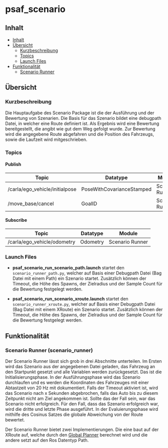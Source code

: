 # psaf_scenario

## Inhalt

* [Inhalt](#inhalt)
* [Übersicht](#bersicht)
    * [Kurzbeschreibung](#kurzbeschreibung)
    * [Topics](#topics)
    * [Launch Files](#launch-files)
* [Funktionalität](#funktionalitt)
    * [Scenario Runner](#psaf_scenario)

## Übersicht

### Kurzbeschreibung
Die Hauptaufgabe des Scenario Package ist die der Ausführung und der Bewertung von Szenarien. Die Basis für das Szenario 
bildet eine debugpath Datei, in welcher eine Route definiert ist. 
Als Ergebnis wird eine Bewertung bereitgestellt, die angibt wie gut dem Weg gefolgt wurde. Zur Bewertung wird die 
angegebene Route abgefahren und die Position des Fahrzeugs, sowie die Laufzeit wird mitgeschrieben.  
### Topics
#### Publish
| Topic | Datatype | Module|
| ----------- | ----------- |----------- |
| /carla/ego_vehicle/initialpose | PoseWithCovarianceStamped |Scenario Runner |
| /move_base/cancel | GoalID |Scenario Runner |
#### Subscribe
| Topic | Datatype | Module|
| ----------- | ----------- |----------- |
| /carla/ego_vehicle/odometry | Odometry |Scenario Runner |
### Launch Files
- **psaf_scenario_run_scenario_path.launch** startet den ```scenario_runner_path.py```, welcher auf Basis einer 
  Debugpath Datei (Bag Datei mit einem Path) ein Szenario startet. Zusätzlich können der Timeout, die Höhe des Spawns, 
  der Zielradius und der Sample Count für die Bewertung festgelegt werden.

- **psaf_scenario_run_scenario_xroute.launch** startet den ```scenario_runner_xroute.py```, welcher auf Basis einer 
  Debugpath Datei (Bag Datei mit einem XRoute) ein Szenario startet. Zusätzlich können der Timeout, die Höhe des Spawns, 
  der Zielradius und der Sample Count für die Bewertung festgelegt werden.

## Funktionalität
### Scenario Runner (scenario_runner)
Der Scenario Runner lässt sich grob in drei Abschnitte unterteilen. Im Ersten wird das Szenario aus der angegebenen Datei 
geladen, das Fahrzeug an den Startpunkt gesetzt und alle Variablen werden zurückgesetzt. Das ist die Initialisierungsphase.
In der Ausführungsphase wird das Szenario durchlaufen und es werden die Koordinaten des Fahrzeuges mit einer Abtastzeit von 20 Hz
mit dokumentiert. Falls der Timeout aktiviert ist, wird das Scenario nach x Sekunden abgebrochen, falls das Auto bis zu diesem 
Zeitpunkt nicht am Ziel angekommen ist. Sollte das der Fall sein, war das Scenario nicht erfolgreich. Für den Fall, 
dass das Szenario erfolgreich war, wird die dritte und letzte Phase ausgeführt. In der Evaluierungsphase wird 
mithilfe des Cosinus Satzes die globale Abweichung von der Route bewertet.

Der Scenario Runner bietet zwei Implementierungen. Die eine baut auf der XRoute auf, welche durch den [Global Planner](../psaf_global_planner/readme.md) berechnet
wird und die andere setzt auf den Ros Datentyp Path.